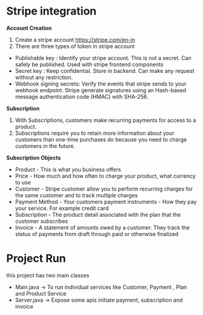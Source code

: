 # Stripe integration

**Account Creation**

1. Create a stripe account https://stripe.com/en-in
2. There are three types of token in stripe account

- Publishable key :  Identify your stripe account. This is not a secret. Can safely be published. Used with stripe
  frontend components
- Secret key  : Keep confidential. Store in backend. Can make any request without any restriction.
- Webhook signing secrets: Verify the events that stripe sends to your webhook endpoint. Stripe generate signatures
  using an Hash-based message authentication code (HMAC) with SHA-256.

**Subscription**

1. With Subscriptions, customers make recurring payments for access to a product.
2. Subscriptions require you to retain more information about your customers than one-time purchases do because you need
   to charge
   customers in the future.

**Subscription Objects**

- Product - This is what you business offers
- Price - How much and how often to charge your product, what currency to use
- Customer - Stripe customer allow you to perform recurring charges for the same customer and to track multiple charges
- Payment Method - Your customers payment instruments - How they pay your service. For example credit card
- Subscription - The product detail associated with the plan that the customer subscribes
- Invoice - A statement of amounts owed by a customer. They track the status of payments from draft through paid or
  otherwise finalized

# Project Run

this project has two main classes

- Main.java -> To run individual services like Customer, Payment , Plan and Product Service
- Server.java -> Expose some apis initiate payment, subscription and invoice 